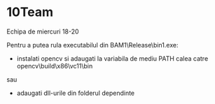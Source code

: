 10Team
======

Echipa de miercuri 18-20

Pentru a putea rula executabilul din BAM1\Release\bin1.exe:

- instalati opencv si adaugati la variabila de mediu PATH calea catre opencv\build\x86\vc11\bin

sau

- adaugati dll-urile din folderul dependinte
